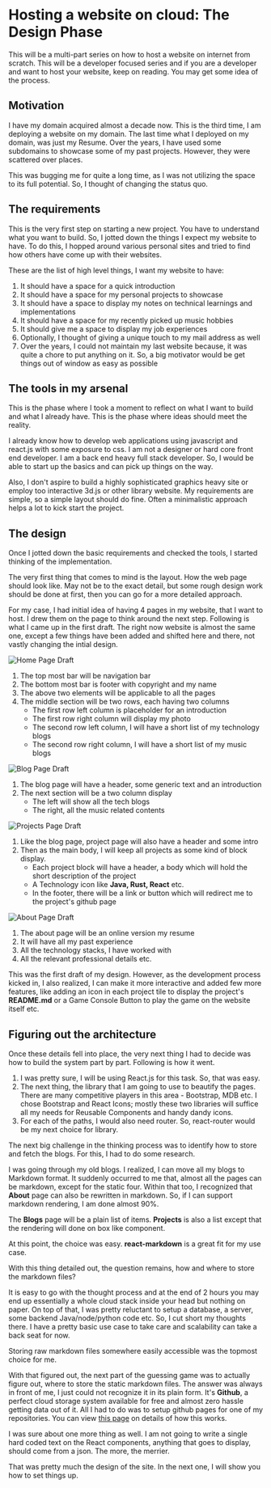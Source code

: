 # Hosting a website on cloud: The Design Phase
This will be a multi-part series on how to host a website on internet from scratch. This will be a developer focused series and if you are a developer and want to host your website, keep on reading. You may get some idea of the process.

## Motivation
I have my domain acquired almost a decade now. This is the third time, I am deploying a website on my domain. The last time what I deployed on my domain, was just my Resume. Over the years, I have used some subdomains to showcase some of my past projects. However, they were scattered over places.

This was bugging me for quite a long time, as I was not utilizing the space to its full potential. So, I thought of changing the status quo.

## The requirements
This is the very first step on starting a new project. You have to understand what you want to build. So, I jotted down the things I expect my website to have. To do this, I hopped around various personal sites and tried to find how others have come up with their websites.

These are the list of high level things, I want my website to have:
1. It should have a space for a quick introduction
1. It should have a space for my personal projects to showcase
1. It should have a space to display my notes  on technical learnings and implementations
1. It should have a space for my recently picked up music hobbies
1. It should give me a space to display my job experiences
1. Optionally, I thought of giving a unique touch to my mail address as well
1. Over the years, I could not maintain my last website because, it was quite a chore to put anything on it. So, a big motivator would be get things out of window as easy as possible

## The tools in my arsenal
This is the phase where I took a moment to reflect on what I want to build and what I already have. This is the phase where ideas should meet the reality.

I already know how to develop web applications using javascript and react.js with some exposure to css. I am not a designer or hard core front end developer. I am a back end heavy full stack developer. So, I would be able to start up the basics and can pick up things on the way.

Also, I don't aspire to build a highly sophisticated graphics heavy site or employ too interactive 3d.js or other library website. My requirements are simple, so a simple layout should do fine. Often a minimalistic approach helps a lot to kick start the project.

## The design
Once I jotted down the basic requirements and checked the tools, I started thinking of the implementation.

The very first thing that comes to mind is the layout. How the web page should look like. May not be to the exact detail, but some rough design work should be done at first, then you can go for a more detailed approach.

For my case, I had initial idea of having 4 pages in my website, that I want to host. I drew them on the page to think around the next step. Following is what I came up in the first draft. The right now website is almost the same one, except a few things have been added and shifted here and there, not vastly changing the intial design.

![Home Page Draft](https://palash90.github.io/site-assets/blogs/setting-up-a-site/home-page.png "Home Page Draft")
1. The top most bar will be navigation bar
1. The bottom most bar is footer with copyright and my name
1. The above two elements will be applicable to all the pages
1. The middle section will be two rows, each having two columns
    - The first row left column is placeholder for an introduction
    - The first row right column will display my photo
    - The second row left column, I will have a short list of my technology blogs
    - The second row right column, I will have a short list of my music blogs



![Blog Page Draft](https://palash90.github.io/site-assets/blogs/setting-up-a-site/blog-page.png "Blog Page Draft")
1. The blog page will have a header, some generic text and an introduction
1. The next section will be a two column display
    - The left will show all the tech blogs 
    - The right, all the music related contents



![Projects Page Draft](https://palash90.github.io/site-assets/blogs/setting-up-a-site/proj-page.png "Project Page Draft")
1. Like the blog page, project page will also have a header and some intro
1. Then as the main body, I will keep all projects as some kind of block display.
    - Each project block will have a header, a body which will hold the short description of the project
    - A Technology icon like **Java, Rust, React** etc.
    - In the footer, there will be a link or button which will redirect me to the project's github page



![About Page Draft](https://palash90.github.io/site-assets/blogs/setting-up-a-site/about-page.png "About Page Draft")
1. The about page will be an online version my resume
1. It will have all my past experience
1. All the technology stacks, I have worked with
1. All the relevant professional details etc.


This was the first draft of my design. However, as the development process kicked in, I also realized, I can make it more interactive and added few more features, like adding an icon in each project tile to display the project's **README.md** or a Game Console Button to play the game on the website itself etc.

## Figuring out the architecture
Once these details fell into place, the very next thing I had to decide was how to build the system part by part. Following is how it went.
1. I was pretty sure, I will be using React.js for this task. So, that was easy.
1. The next thing, the library that I am going to use to beautify the pages. There are many competitive players in this area - Bootstrap, MDB etc. I chose Bootstrap and React Icons; mostly these two libraries will suffice all my needs for Reusable Components and handy dandy icons.
1. For each of the paths, I would also need router. So, react-router would be my next choice for library.

The next big challenge in the thinking process was to identify how to store and fetch the blogs. For this, I had to do some research.

I was going through my old blogs. I realized, I can move all my blogs to Markdown format. It suddenly occurred to me that, almost all the pages can be markdown, except for the static four. Within that too, I recognized that **About** page can also be rewritten in markdown. So, if I can support markdown rendering, I am done almost 90%.

The **Blogs** page will be a plain list of items. **Projects** is also a list except that the rendering will done on box like component.

At this point, the choice was easy. **react-markdown** is a great fit for my use case.

With this thing detailed out, the question remains, how and where to store the markdown files?

It is easy to go with the thought process and at the end of 2 hours you may end up essentially a whole cloud stack inside your head but nothing on paper. On top of that, I was pretty reluctant to setup a database, a server, some backend Java/node/python code etc. So, I cut short my thoughts there. I have a pretty basic use case to take care and scalability can take a back seat for now.

Storing raw markdown files somewhere easily accessible was the topmost choice for me.

With that figured out, the next part of the guessing game was to actually figure out, where to store the static markdown files. The answer was always in front of me, I just could not recognize it in its plain form. It's **Github**, a perfect cloud storage system available for free and almost zero hassle getting data out of it. All I had to do was to setup github pages for one of my repositories. You can view [this page](/#/content/static-file-hosting) on details of how this works.

I was sure about one more thing as well. I am not going to write a single hard coded text on the React components, anything that goes to display, should come from a json. The more, the merrier.

That was pretty much the design of the site. In the next one, I will show you how to set things up.

